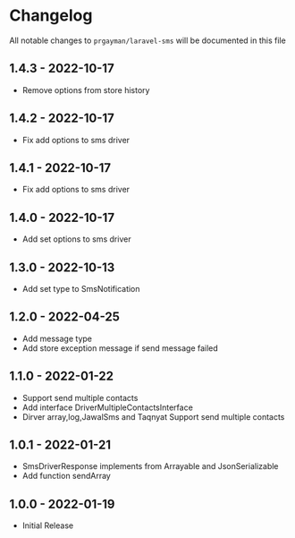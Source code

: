# Changelog

All notable changes to `prgayman/laravel-sms` will be documented in this file

## 1.4.3 - 2022-10-17

- Remove options from store history
## 1.4.2 - 2022-10-17

- Fix add options to sms driver
## 1.4.1 - 2022-10-17

- Fix add options to sms driver
## 1.4.0 - 2022-10-17

- Add set options to sms driver
## 1.3.0 - 2022-10-13

- Add set type to SmsNotification
## 1.2.0 - 2022-04-25

- Add message type
- Add store exception message if send message failed

## 1.1.0 - 2022-01-22

- Support send multiple contacts
- Add interface DriverMultipleContactsInterface
- Dirver array,log,JawalSms and Taqnyat Support send multiple contacts

## 1.0.1 - 2022-01-21

- SmsDriverResponse implements from Arrayable and JsonSerializable
- Add function sendArray

## 1.0.0 - 2022-01-19

- Initial Release
